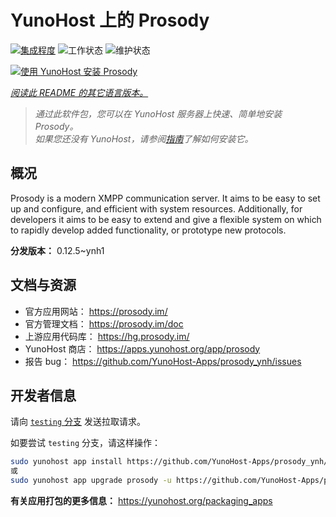 <!--
注意：此 README 由 <https://github.com/YunoHost/apps/tree/master/tools/readme_generator> 自动生成
请勿手动编辑。
-->

# YunoHost 上的 Prosody

[![集成程度](https://dash.yunohost.org/integration/prosody.svg)](https://ci-apps.yunohost.org/ci/apps/prosody/) ![工作状态](https://ci-apps.yunohost.org/ci/badges/prosody.status.svg) ![维护状态](https://ci-apps.yunohost.org/ci/badges/prosody.maintain.svg)

[![使用 YunoHost 安装 Prosody](https://install-app.yunohost.org/install-with-yunohost.svg)](https://install-app.yunohost.org/?app=prosody)

*[阅读此 README 的其它语言版本。](./ALL_README.md)*

> *通过此软件包，您可以在 YunoHost 服务器上快速、简单地安装 Prosody。*  
> *如果您还没有 YunoHost，请参阅[指南](https://yunohost.org/install)了解如何安装它。*

## 概况

Prosody is a modern XMPP communication server. It aims to be easy to set up and configure, and efficient with system resources. Additionally, for developers it aims to be easy to extend and give a flexible system on which to rapidly develop added functionality, or prototype new protocols.


**分发版本：** 0.12.5~ynh1
## 文档与资源

- 官方应用网站： <https://prosody.im/>
- 官方管理文档： <https://prosody.im/doc>
- 上游应用代码库： <https://hg.prosody.im/>
- YunoHost 商店： <https://apps.yunohost.org/app/prosody>
- 报告 bug： <https://github.com/YunoHost-Apps/prosody_ynh/issues>

## 开发者信息

请向 [`testing` 分支](https://github.com/YunoHost-Apps/prosody_ynh/tree/testing) 发送拉取请求。

如要尝试 `testing` 分支，请这样操作：

```bash
sudo yunohost app install https://github.com/YunoHost-Apps/prosody_ynh/tree/testing --debug
或
sudo yunohost app upgrade prosody -u https://github.com/YunoHost-Apps/prosody_ynh/tree/testing --debug
```

**有关应用打包的更多信息：** <https://yunohost.org/packaging_apps>
